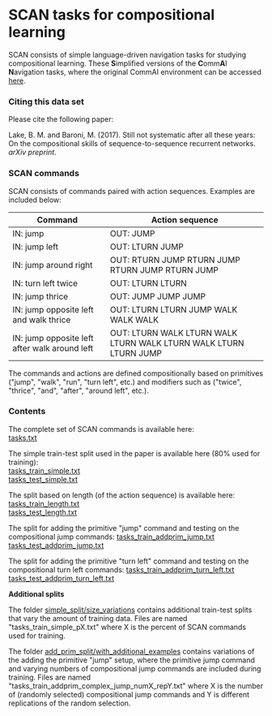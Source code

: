 # SCAN tasks for  compositional learning

SCAN consists of simple language-driven navigation tasks for studying compositional learning. These **S**implified versions of the **C**omm**A**I **N**avigation tasks, where the original CommAI environment can be accessed [here](https://github.com/facebookresearch/CommAI-env). 

### Citing this data set
Please cite the following paper:

Lake, B. M. and Baroni, M. (2017). Still not systematic after all these years: On the compositional skills of sequence-to-sequence recurrent networks. _arXiv preprint_.

### SCAN commands

SCAN consists of commands paired with action sequences. Examples are included below:


|Command | Action sequence |
| --- | --- | 
| IN: jump                |                       OUT: JUMP |
| IN: jump left            |                       OUT:  LTURN JUMP | 
| IN: jump around right       |                   OUT: RTURN JUMP RTURN JUMP RTURN JUMP RTURN JUMP |
| IN: turn left twice          |                  OUT: LTURN LTURN |
| IN: jump thrice               |                 OUT: JUMP JUMP JUMP | 
| IN: jump opposite left and walk thrice   |      OUT: LTURN LTURN JUMP WALK WALK WALK | 
| IN: jump opposite left after walk around left | OUT: LTURN WALK LTURN WALK LTURN WALK LTURN WALK LTURN LTURN JUMP |

The commands and actions are defined compositionally based on primitives ("jump", "walk", "run", "turn left", etc.) and modifiers such as ("twice", "thrice", "and", "after", "around left", etc.).

### Contents

The complete set of SCAN commands is available here:   
[tasks.txt](tasks.txt)

The simple train-test split used in the paper is available here (80% used for training):    
[tasks_train_simple.txt](simple_split/tasks_train_simple.txt)   
[tasks_test_simple.txt](simple_split/tasks_test_simple.txt)

The split based on length (of the action sequence) is available here:   
[tasks_train_length.txt](simple_split/tasks_train_length.txt)   
[tasks_test_length.txt](simple_split/tasks_test_length.txt)

The split for adding the primitive "jump" command and testing on the compositional jump commands:
[tasks_train_addprim_jump.txt](add_prim_split/tasks_train_addprim_jump.txt)   
[tasks_test_addprim_jump.txt](add_prim_split/tasks_test_addprim_jump.txt)

The split for adding the primitive "turn left" command and testing on the compositional turn left  commands:
[tasks_train_addprim_turn_left.txt](add_prim_split/tasks_train_addprim_turn_left.txt)   
[tasks_test_addprim_turn_left.txt](add_prim_split/tasks_test_addprim_turn_left.txt)

**Additional splits**

The folder [simple_split/size_variations](simple_split/size_variations) contains additional train-test splits that vary the amount of training data. Files are named "tasks_train_simple_pX.txt" where X is the percent of SCAN commands used for training.

The folder [add_prim_split/with_additional_examples](add_prim_split/with_additiona_examples) contains variations of the adding the primitive "jump" setup, where the primitive jump command and varying numbers of compositional jump commands are included during training. Files are named "tasks_train_addprim_complex_jump_numX_repY.txt" where X is the number of (randomly selected) compositional jump commands and Y is different replications of the random selection.